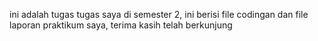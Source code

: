 ini adalah tugas tugas saya di semester 2, ini berisi file codingan dan file laporan praktikum saya, terima kasih telah berkunjung
